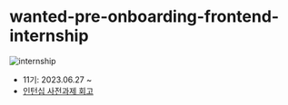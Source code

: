 # wanted-pre-onboarding-frontend-internship

![internship](https://github.com/PollyGotACracker/wanted-pre-onboarding-frontend-internship/assets/92136750/60db3503-a6b7-4fee-a005-a690975f999b)

- 11기: 2023.06.27 ~
- [인턴십 사전과제 회고](https://pollygotacracker.notion.site/ed724ec8f4ef436b92457559ddaba128)

